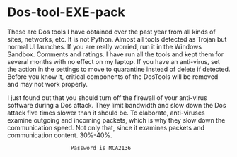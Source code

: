# Dos-tool-EXE-pack
These are Dos tools I have obtained over the past year from all kinds of sites, networks, etc. It is not Python. Almost all tools detected as Trojan but normal UI launches. If you are really worried, run it in the Windows Sandbox. Comments and ratings.
I have run all the tools and kept them for several months with no effect on my laptop. If you have an anti-virus, set the action in the settings to move to quarantine instead of delete if detected. Before you know it, critical components of the DosTools will be removed and may not work properly.

I just found out that you should turn off the firewall of your anti-virus software during a Dos attack. They limit bandwidth and slow down the Dos attack five times slower than it should be.
To elaborate, anti-viruses examine outgoing and incoming packets, which is why they slow down the communication speed.
Not only that, since it examines packets and communication content.
30%-40%.


                        Password is MCA2136
